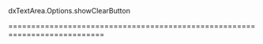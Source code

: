<!--id-->dxTextArea.Options.showClearButton<!--/id-->
<!--merge--><!--/merge-->
<!--hidden--><!--/hidden-->
===========================================================================
